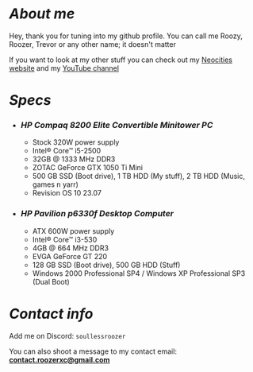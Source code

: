 # *About me*
Hey, thank you for tuning into my github profile. You can call me Roozy, Roozer, Trevor or any other name; it doesn't matter

If you want to look at my other stuff you can check out my [Neocities website](https://roozerxc.neocities.org) and my [YouTube channel](https://youtube.com/@roozerxc)

# *Specs*
- ### *HP Compaq 8200 Elite Convertible Minitower PC*
  - Stock 320W power supply
  - Intel® Core™ i5-2500
  - 32GB @ 1333 MHz DDR3
  - ZOTAC GeForce GTX 1050 Ti Mini
  - 500 GB SSD (Boot drive), 1 TB HDD (My stuff), 2 TB HDD (Music, games n yarr)
  - Revision OS 10 23.07
- ### *HP Pavilion p6330f Desktop Computer*
  - ATX 600W power supply
  - Intel® Core™ i3-530
  - 4GB @ 664 MHz DDR3
  - EVGA GeForce GT 220
  - 128 GB SSD (Boot drive), 500 GB HDD (Stuff)
  - Windows 2000 Professional SP4 / Windows XP Professional SP3 (Dual Boot)

# *Contact info*
Add me on Discord: `soullessroozer`

You can also shoot a message to my contact email: **contact.roozerxc@gmail.com**
